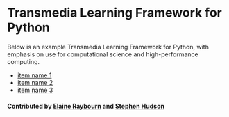 # Transmedia Learning Framework for Python

Below is an example Transmedia Learning Framework for Python, with emphasis on use for computational science and high-performance computing. 

- [item name 1](hyperlink-address-goes-here1)
- [item name 2](hyperlink-address-goes-here2)
- [item name 3](hyperlink-address-goes-here3)

#### Contributed by [Elaine Raybourn](https://github.com/elaineraybourn "Elaine Raybourn") and [Stephen Hudson](https://github.com/shuds13 "Stephen Hudson")

<!---
Publish: yes
Categories: skills, development
Topics: online learning 
Tags: bssw-article
Level: 2
Prerequisites: defaults
Aggregate: subresource
--->
